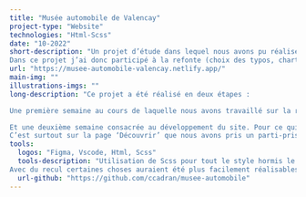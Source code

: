 ```yaml
---
title: "Musée automobile de Valencay"
project-type: "Website"
technologies: "Html-Scss"
date: "10-2022"
short-description: "Un projet d’étude dans lequel nous avons pu réaliser la refonte d’un site.
Dans ce projet j’ai donc participé à la refonte (choix des typos, charte graphique, hiérarchisation...) mais surtout au développement du site, avec une homepage assez épurée et une page collection plus complexe."
url: "https://musee-automobile-valencay.netlify.app/"
main-img: ""
illustrations-imgs: ""
long-description: "Ce projet a été réalisé en deux étapes :

Une première semaine au cours de laquelle nous avons travaillé sur la refonte du site afin de produire une maquette. J’ai donc participé à la création de la charte graphique dans son ensemble, à la hiérarchisation des contenus…

Et une deuxième semaine consacrée au développement du site. Pour ce qui est de la homepage nous avons décidé de partir sur quelque chose d’assez épuré afin de respecter les besoins d’accessibilité que peut avoir un musée.
C’est surtout sur la page ‘Découvrir’ que nous avons pris un parti-pris graphique et sur laquelle j’ai pu également réaliser des choses plus complexes en CSS, comme la navigation entre section avec la fonctionnalité au scroll : scroll-snap-type."
tools:
  logos: "Figma, Vscode, Html, Scss"
  tools-description: "Utilisation de Scss pour tout le style hormis le comportement de la navbar qui possède un petit script Javascript se jouant lors du scroll.
Avec du recul certaines choses auraient été plus facilement réalisables en Js mais à ce moment-là je ne le maitrisais pas encore parfaitement, et utiliser du CSS pour ces animations m’a permis d’apprendre pas mal de choses."
  url-github: "https://github.com/ccadran/musee-automobile"
---
```

